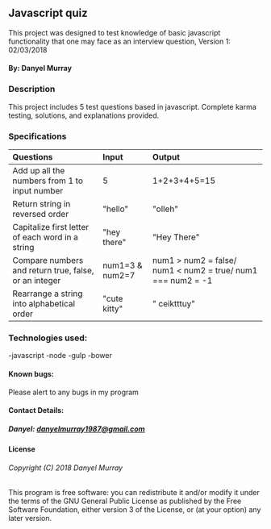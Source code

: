 ## Javascript quiz
This project was designed to test knowledge of basic javascript functionality that one may face as an interview question, Version 1: 02/03/2018
#### By: Danyel Murray
### Description
This project includes 5 test questions based in javascript. Complete karma testing, solutions, and explanations provided.

### Specifications
| Questions | Input | Output |
|:----------------- |:----------------- |:----------------- |
|Add up all the numbers from 1 to input number | 5 | 1+2+3+4+5=15
|Return string in reversed order| "hello" | "olleh"
|Capitalize first letter of each word in a string | "hey there" | "Hey There"
|Compare numbers and return true, false, or an integer | num1=3 & num2=7 | num1 > num2 = false/ num1 < num2 = true/ num1 === num2 = -1
|Rearrange a string into alphabetical order | "cute kitty" | " ceiktttuy"



### Technologies used:
-javascript
-node
-gulp
-bower

#### Known bugs:
Please alert to any bugs in my program

#### Contact Details:
##### Danyel: danyelmurray1987@gmail.com

#### License
###### Copyright (C) 2018 Danyel Murray

This program is free software: you can redistribute it and/or modify it under the terms of the GNU General Public License as published by the Free Software Foundation, either version 3 of the License, or (at your option) any later version.

